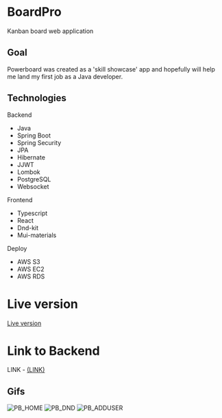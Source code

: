# BoardPro
Kanban board web application

## Goal
Powerboard was created as a 'skill showcase' app and hopefully will help me land my first job as a Java developer.

## Technologies

Backend
* Java
* Spring Boot
* Spring Security
* JPA
* Hibernate
* JJWT
* Lombok
* PostgreSQL
* Websocket

Frontend
* Typescript
* React
* Dnd-kit
* Mui-materials

Deploy
* AWS S3
* AWS EC2
* AWS RDS

# Live version
[Live version](http://boardpro.s3-website.eu-north-1.amazonaws.com)

# Link to Backend 

LINK - [(LINK)](https://github.com/asiasmol/BoardPro-Backend.git)

## Gifs

![PB_HOME](https://github.com/tymsztrumpf/Powerboard-backend/assets/106514240/b671c264-c696-4e04-a169-6d429cf8a55c)
![PB_DND](https://github.com/tymsztrumpf/Powerboard-backend/assets/106514240/7916d3d8-b448-499f-a653-bac658d3dd61)
![PB_ADDUSER](https://github.com/tymsztrumpf/Powerboard-backend/assets/106514240/fb6c880c-9b1a-4750-b4e5-9fde9b9016e7)
